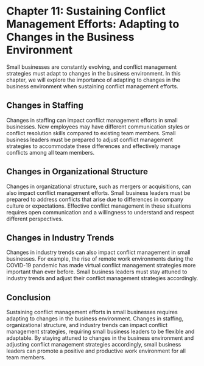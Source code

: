 Chapter 11: Sustaining Conflict Management Efforts: Adapting to Changes in the Business Environment
===================================================================================================

Small businesses are constantly evolving, and conflict management strategies must adapt to changes in the business environment. In this chapter, we will explore the importance of adapting to changes in the business environment when sustaining conflict management efforts.

Changes in Staffing
-------------------

Changes in staffing can impact conflict management efforts in small businesses. New employees may have different communication styles or conflict resolution skills compared to existing team members. Small business leaders must be prepared to adjust conflict management strategies to accommodate these differences and effectively manage conflicts among all team members.

Changes in Organizational Structure
-----------------------------------

Changes in organizational structure, such as mergers or acquisitions, can also impact conflict management efforts. Small business leaders must be prepared to address conflicts that arise due to differences in company culture or expectations. Effective conflict management in these situations requires open communication and a willingness to understand and respect different perspectives.

Changes in Industry Trends
--------------------------

Changes in industry trends can also impact conflict management in small businesses. For example, the rise of remote work environments during the COVID-19 pandemic has made virtual conflict management strategies more important than ever before. Small business leaders must stay attuned to industry trends and adjust their conflict management strategies accordingly.

Conclusion
----------

Sustaining conflict management efforts in small businesses requires adapting to changes in the business environment. Changes in staffing, organizational structure, and industry trends can impact conflict management strategies, requiring small business leaders to be flexible and adaptable. By staying attuned to changes in the business environment and adjusting conflict management strategies accordingly, small business leaders can promote a positive and productive work environment for all team members.


